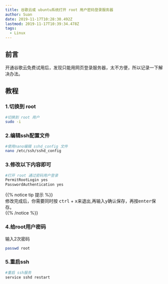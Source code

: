 ```yaml
---
title: 谷歌云或 ubuntu系统打开 root 用户密码登录服务器
author: Suan
date: 2019-11-17T10:28:30.492Z
lastmod: 2019-11-17T10:39:34.478Z
tags:
  - Linux
---
```

## 前言

开通谷歌云免费试用后，发现只能用网页登录服务器，太不方便，所以记录一下解决办法。

## 教程 

### 1.切换到 root

```bash
#切换到 root 用户
sudo -i
```
### 2.编辑ssh配置文件

```bash
#使用nano编辑 sshd_config 文件
nano /etc/ssh/sshd_config
```
### 3.修改以下内容即可

```bash
#打开 root 通过密码用户登录
PermitRootLogin yes
PasswordAuthentication yes
```
{{% notice tip 提示 %}}  
修改完成后，你需要同时按 <kbd>ctrl</kbd> + <kbd>x</kbd>来退出,再输入<kbd>y</kbd>确认保存，再按<kbd>enter</kbd>保存。  
{{% /notice %}}

### 4.给root用户密码
输入2次密码
```bash
passwd root
```

### 5.重启ssh

```bash
#重启 ssh服务
service sshd restart
```
